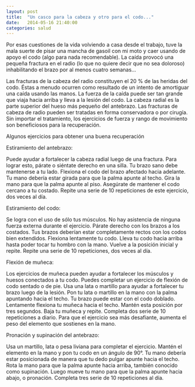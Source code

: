 ```yaml
---
layout: post
title:  "Un casco para la cabeza y otro para el codo..."
date:   2014-05-16 21:40:00
categories: salud
---
```


<p class="backgroundRadius shadow">
Por esas cuestiones de la vida volviendo a casa desde el trabajo, tuve la mala suerte de pisar una mancha de gasoil con mi moto y caer usando de apoyo el codo (algo para nada recomendable). La caída provocó una pequeña fractura en el radio (lo que no quiere decir que no sea doloroso) inhabilitando el brazo por al menos cuatro semanas...
</p>
<p>
Las fracturas de la cabeza del radio constituyen el 20 % de las heridas del codo. Éstas a menudo ocurren como resultado de un intento de amortiguar una caída usando las manos. La fuerza de la caída puede ser tan grande que viaja hacia arriba y lleva a la lesión del codo. 
La cabeza radial es la parte superior del hueso más pequeño del antebrazo. Las fracturas de cabeza de radio pueden ser tratadas en forma conservadora o por cirugía. Sin importar el tratamiento, los ejercicios de fuerza y rango de movimiento son beneficiosos para la recuperación.
</p>
<p class="shadow titleSection">
Algunos ejercicios para obtener una buena recuperación
</p>
<span class="bold underline">Estiramiento del antebrazo:</span>
<p>
Puede ayudar a fortalecer la cabeza radial luego de una fractura. Para lograr esto, párate o siéntate derecho en una silla. Tu brazo sano debe mantenerse a tu lado. Flexiona el codo del brazo afectado hacia adelante. Tu mano debería estar girada para que la palma apunte al techo. Gira la mano para que la palma apunte al piso. Asegúrate de mantener el codo cercano a tu costado. Repite una serie de 10 repeticiones de este ejercicio, dos veces al día.
</p>
<span class="bold underline">Estiramiento del codo:</span>
<p>
Se logra con el uso de sólo tus músculos. No hay asistencia de ninguna fuerza externa durante el ejercicio. Párate derecho con los brazos a los costados. Tus brazos deberían estar completamente rectos con los codos bien extendidos. Flexiona lentamente tu codo. Lleva tu codo hacia arriba hasta poder tocar tu hombro con la mano. Vuelve a la posición inicial y repite. Repite una serie de 10 repeticiones, dos veces al día.
</p>
<span class="bold underline">Flexión de muñeca:</span>
<p>
Los ejercicios de muñeca pueden ayudar a fortalecer los músculos y huesos conectados a tu codo. Puedes completar un ejercicio de flexión de codo sentado o de pie. Usa una lata o martillo para ayudar a fortalecer tu brazo luego de la lesión. Pon tu lata o martillo en la mano con la palma apuntando hacia el techo. Tu brazo puede estar con el codo doblado. Lentamente flexiona tu muñeca hacia el techo. Mantén esta posición por tres segundos. Baja tu muñeca y repite. Completa dos serie de 10 repeticiones a diario. Para que el ejercicio sea más desafiante, aumenta el peso del elemento que sostienes en la mano.
</p>
<span class="bold underline">Pronación y supinación del antebrazo:</span>
<p>
Usa un martillo, lata o pesa liviana para completar el ejercicio. Mantén el elemento en la mano y pon tu codo en un ángulo de 90°. Tu mano debería estar posicionada de manera que tu dedo pulgar apunte hacia el techo. Rota la mano para que la palma apunte hacia arriba, también conocido como supinación. Luego mueve tu mano para que la palma apunte hacia abajo, o pronación. Completa tres serie de 10 repeticiones al día.
</p>